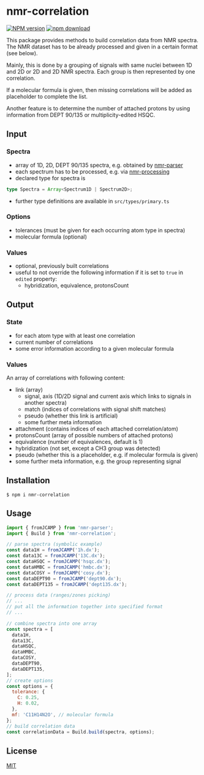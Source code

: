 # nmr-correlation

[![NPM version][npm-image]][npm-url]
[![npm download][download-image]][download-url]

This package provides methods to build correlation data from NMR spectra. The NMR dataset has to be already processed and given in a certain format (see below).

Mainly, this is done by a grouping of signals with same nuclei between 1D and 2D or 2D and 2D NMR spectra. Each group is then represented by one correlation.

If a molecular formula is given, then missing correlations will be added as placeholder to complete the list.

Another feature is to determine the number of attached protons by using information from DEPT 90/135 or multiplicity-edited HSQC.

## Input

### Spectra

- array of 1D, 2D, DEPT 90/135 spectra, e.g. obtained by [nmr-parser](https://github.com/cheminfo/nmr-parser)
- each spectrum has to be processed, e.g. via [nmr-processing](https://github.com/cheminfo/nmr-processing)
- declared type for spectra is

```ts
type Spectra = Array<Spectrum1D | Spectrum2D>;
```

- further type definitions are available in `src/types/primary.ts`

### Options

- tolerances (must be given for each occurring atom type in spectra)
- molecular formula (optional)

### Values

- optional, previously built correlations
- useful to not override the following information if it is set to `true` in `edited` property:
  - hybridization, equivalence, protonsCount

## Output

### State

- for each atom type with at least one correlation
- current number of correlations
- some error information according to a given molecular formula

### Values

An array of correlations with following content:

- link (array)
  - signal, axis (1D/2D signal and current axis which links to signals in another spectra)
  - match (indices of correlations with signal shift matches)
  - pseudo (whether this link is artificial)
  - some further meta information
- attachment (contains indices of each attached correlation/atom)
- protonsCount (array of possible numbers of attached protons)
- equivalence (number of equivalences, default is 1)
- hybridization (not set, except a CH3 group was detected)
- pseudo (whether this is a placeholder, e.g. if molecular formula is given)
- some further meta information, e.g. the group representing signal

## Installation

`$ npm i nmr-correlation`

## Usage

```js
import { fromJCAMP } from 'nmr-parser';
import { Build } from 'nmr-correlation';

// parse spectra (symbolic example)
const data1H = fromJCAMP('1h.dx');
const data13C = fromJCAMP('13C.dx');
const dataHSQC = fromJCAMP('hsqc.dx');
const dataHMBC = fromJCAMP('hmbc.dx');
const dataCOSY = fromJCAMP('cosy.dx');
const dataDEPT90 = fromJCAMP('dept90.dx');
const dataDEPT135 = fromJCAMP('dept135.dx');

// process data (ranges/zones picking)
// ...
// put all the information together into specified format
// ...

// combine spectra into one array
const spectra = [
  data1H,
  data13C,
  dataHSQC,
  dataHMBC,
  dataCOSY,
  dataDEPT90,
  dataDEPT135,
];
// create options
const options = {
  tolerance: {
    C: 0.25,
    H: 0.02,
  },
  mf: 'C11H14N2O', // molecular formula
};
// build correlation data
const correlationData = Build.build(spectra, options);
```

## License

[MIT](./LICENSE)

[npm-image]: https://img.shields.io/npm/v/nmr-correlation.svg
[npm-url]: https://www.npmjs.com/package/nmr-correlation
[download-image]: https://img.shields.io/npm/dm/nmr-correlation.svg
[download-url]: https://www.npmjs.com/package/nmr-correlation
